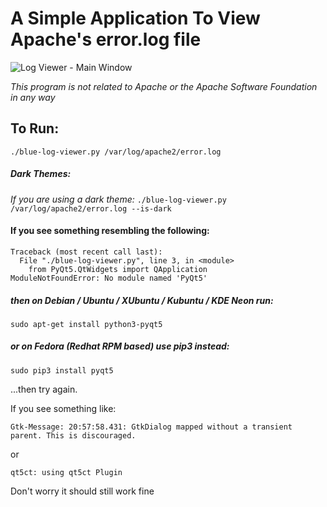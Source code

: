 # A Simple Application To View Apache's error.log file

![Log Viewer - Main Window](https://nshiell.com/img/log-viewer/product.jpg)

*This program is not related to Apache or the Apache Software Foundation in any way*

## To Run:
`./blue-log-viewer.py /var/log/apache2/error.log`

##### Dark Themes:
*If you are using a dark theme:*
`./blue-log-viewer.py /var/log/apache2/error.log --is-dark`


#### If you see something resembling the following:
```
Traceback (most recent call last):
  File "./blue-log-viewer.py", line 3, in <module>
    from PyQt5.QtWidgets import QApplication
ModuleNotFoundError: No module named 'PyQt5'
```

##### then on Debian / Ubuntu / XUbuntu / Kubuntu / KDE Neon run:
`sudo apt-get install python3-pyqt5`

##### or on Fedora (Redhat RPM based) use pip3 instead:
```sudo pip3 install pyqt5```


...then try again.


If you see something like:
```
Gtk-Message: 20:57:58.431: GtkDialog mapped without a transient parent. This is discouraged.
```
or
```
qt5ct: using qt5ct Plugin
```

Don't worry it should still work fine